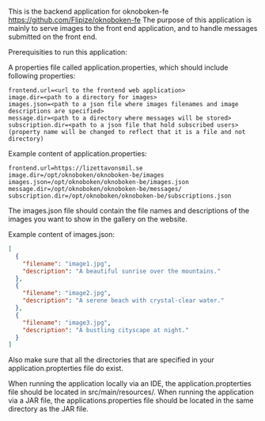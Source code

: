 This is the backend application for oknoboken-fe https://github.com/Flipize/oknoboken-fe
The purpose of this application is mainly to serve images to the front end application, and to handle messages submitted on the front end.

Prerequisities to run this application:

A properties file called application.properties, which should include following properties:

```properties
frontend.url=<url to the frontend web application>
image.dir=<path to a directory for images>
images.json=<path to a json file where images filenames and image descriptions are specified>
message.dir=<path to a directory where messages will be stored>
subscription.dir=<path to a json file that hold subscribed users> (property name will be changed to reflect that it is a file and not directory)
```

Example content of application.properties:
```properties
frontend.url=https://lizettavonsmil.se
image.dir=/opt/oknoboken/oknoboken-be/images
images.json=/opt/oknoboken/oknoboken-be/images.json
message.dir=/opt/oknoboken/oknoboken-be/messages/
subscription.dir=/opt/oknoboken/oknoboken-be/subscriptions.json
```
The images.json file should contain the file names and descriptions of the images you want to show in the gallery on the website.

Example content of images.json:
```json
[
  {
    "filename": "image1.jpg",
    "description": "A beautiful sunrise over the mountains."
  },
  {
    "filename": "image2.jpg",
    "description": "A serene beach with crystal-clear water."
  },
  {
    "filename": "image3.jpg",
    "description": "A bustling cityscape at night."
  }
]
```
Also make sure that all the directories that are specified in your application.propterties file do exist.

When running the application locally via an IDE, the application.propterties file should be located in src/main/resources/.
When running the application via a JAR file, the applications.properties file should be located in the same directory as the JAR file.



